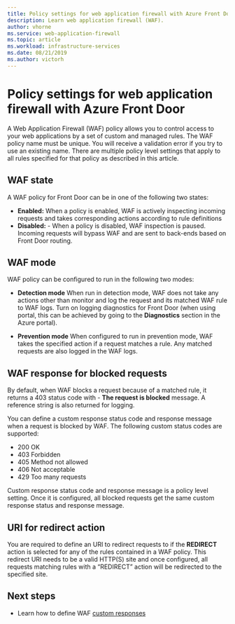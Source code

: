 ```yaml
---
title: Policy settings for web application firewall with Azure Front Door
description: Learn web application firewall (WAF).
author: vhorne
ms.service: web-application-firewall
ms.topic: article
ms.workload: infrastructure-services
ms.date: 08/21/2019
ms.author: victorh
---
```


# Policy settings for web application firewall with Azure Front Door

A Web Application Firewall (WAF) policy allows you to control access to your web applications by a set of custom and managed rules. The WAF policy name must be unique. You will receive a validation error if you try to use an existing name. There are multiple policy level settings that apply to all rules specified for that policy as described in this article.

## WAF state

A WAF policy for Front Door can be in one of the following two states:
- **Enabled:** When a policy is enabled, WAF is actively inspecting incoming requests and takes corresponding actions according to rule definitions
- **Disabled:** - When a policy is disabled, WAF inspection is paused. Incoming requests will bypass WAF and are sent to back-ends based on Front Door routing.

## WAF mode

WAF policy can be configured to run in the following two modes:

- **Detection mode** When run in detection mode, WAF does not take any actions other than monitor and log the request and its matched WAF rule to WAF logs. Turn on logging diagnostics for Front Door (when using portal, this can be achieved by going to the **Diagnostics** section in the Azure portal).

- **Prevention mode** When configured to run in prevention mode, WAF takes the specified action if a request matches a rule. Any matched requests are also logged in the WAF logs.

## WAF response for blocked requests

By default, when WAF blocks a request because of a matched rule, it returns a 403 status code with - **The request is blocked** message. A reference string is also returned for logging.

You can define a custom response status code and response message when a request is blocked by WAF. The following custom status codes are supported:

- 200    OK
- 403    Forbidden
- 405    Method not allowed
- 406    Not acceptable
- 429    Too many requests

Custom response status code and response message is a policy level setting. Once it is configured, all blocked requests get the same custom response status and response message.

## URI for redirect action

You are required to define an URI to redirect requests to if the **REDIRECT** action is selected for any of the rules contained in a WAF policy. This redirect URI needs to be a valid HTTP(S) site and once configured, all requests matching rules with a “REDIRECT” action will be redirected to the specified site.


## Next steps
- Learn how to define WAF [custom responses](waf-front-door-configure-custom-response-code.md)
